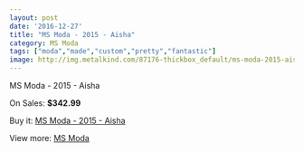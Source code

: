 ```yaml
---
layout: post
date: '2016-12-27'
title: "MS Moda - 2015 - Aisha"
category: MS Moda
tags: ["moda","made","custom","pretty","fantastic"]
image: http://img.metalkind.com/87176-thickbox_default/ms-moda-2015-aisha.jpg
---
```

MS Moda - 2015 - Aisha

On Sales: **$342.99**
<a href="https://www.metalkind.com/en/ms-moda/20595-ms-moda-2015-aisha.html"><amp-img layout="responsive" width="600" height="600" src="//img.metalkind.com/87176-thickbox_default/ms-moda-2015-aisha.jpg" alt="MS Moda - 2015 - Aisha 0" /></a>

Buy it: [MS Moda - 2015 - Aisha](https://www.metalkind.com/en/ms-moda/20595-ms-moda-2015-aisha.html "MS Moda - 2015 - Aisha")

View more: [MS Moda](https://www.metalkind.com/en/161-ms-moda "MS Moda")